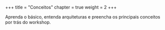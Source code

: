 +++
title = "Conceitos"
chapter = true
weight = 2
+++

Aprenda o básico, entenda arquiteturas e preencha os principais conceitos por trás do workshop.